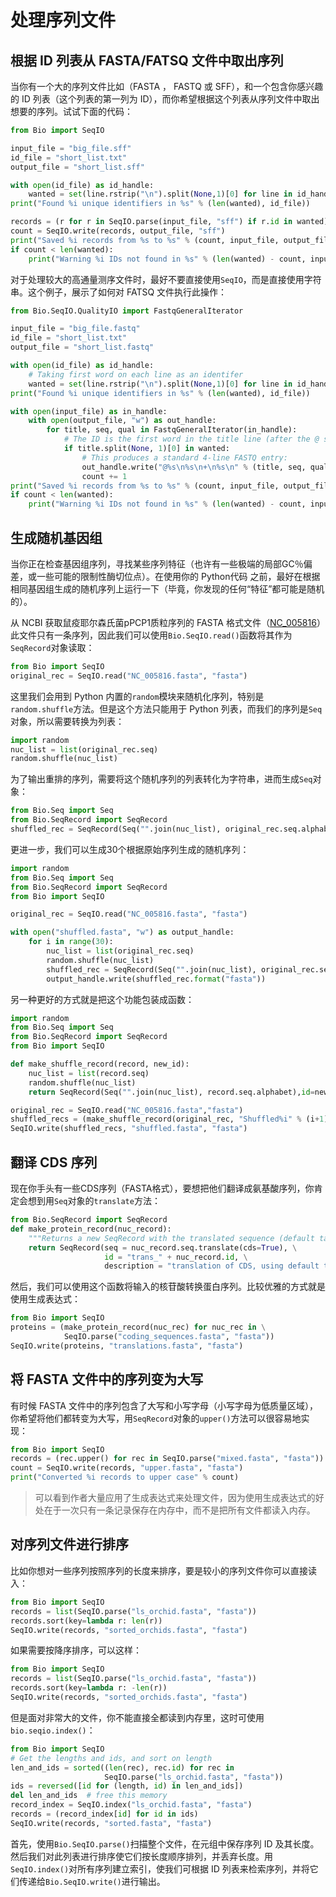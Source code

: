# 处理序列文件

## 根据 ID 列表从 FASTA/FATSQ 文件中取出序列

当你有一个大的序列文件比如（FASTA ， FASTQ 或 SFF），和一个包含你感兴趣的 ID 列表（这个列表的第一列为 ID），而你希望根据这个列表从序列文件中取出想要的序列。试试下面的代码：

```python
from Bio import SeqIO

input_file = "big_file.sff"
id_file = "short_list.txt"
output_file = "short_list.sff"

with open(id_file) as id_handle:
    wanted = set(line.rstrip("\n").split(None,1)[0] for line in id_handle)
print("Found %i unique identifiers in %s" % (len(wanted), id_file))

records = (r for r in SeqIO.parse(input_file, "sff") if r.id in wanted)
count = SeqIO.write(records, output_file, "sff")
print("Saved %i records from %s to %s" % (count, input_file, output_file))
if count < len(wanted):
    print("Warning %i IDs not found in %s" % (len(wanted) - count, input_file))
```

对于处理较大的高通量测序文件时，最好不要直接使用`SeqIO`，而是直接使用字符串。这个例子，展示了如何对 FATSQ 文件执行此操作：

```python
from Bio.SeqIO.QualityIO import FastqGeneralIterator

input_file = "big_file.fastq"
id_file = "short_list.txt"
output_file = "short_list.fastq"

with open(id_file) as id_handle:
    # Taking first word on each line as an identifer
    wanted = set(line.rstrip("\n").split(None,1)[0] for line in id_handle)
print("Found %i unique identifiers in %s" % (len(wanted), id_file))

with open(input_file) as in_handle:
    with open(output_file, "w") as out_handle:
        for title, seq, qual in FastqGeneralIterator(in_handle):
            # The ID is the first word in the title line (after the @ sign):
            if title.split(None, 1)[0] in wanted:
                # This produces a standard 4-line FASTQ entry:
                out_handle.write("@%s\n%s\n+\n%s\n" % (title, seq, qual))
                count += 1
print("Saved %i records from %s to %s" % (count, input_file, output_file))
if count < len(wanted):
    print("Warning %i IDs not found in %s" % (len(wanted) - count, input_file))
```

## 生成随机基因组

当你正在检查基因组序列，寻找某些序列特征（也许有一些极端的局部GC％偏差，或一些可能的限制性酶切位点）。在使用你的 Python代码 之前，最好在根据相同基因组生成的随机序列上运行一下（毕竟，你发现的任何“特征”都可能是随机的）。

从 NCBI 获取鼠疫耶尔森氏菌pPCP1质粒序列的 FASTA 格式文件（[NC_005816](https://www.ncbi.nlm.nih.gov/nuccore/NC_005816.1?report=fasta)）
 此文件只有一条序列，因此我们可以使用`Bio.SeqIO.read()`函数将其作为`SeqRecord`对象读取：

```python
from Bio import SeqIO
original_rec = SeqIO.read("NC_005816.fasta", "fasta")
```

这里我们会用到 Python 内置的`random`模块来随机化序列，特别是`random.shuffle`方法。但是这个方法只能用于 Python 列表，而我们的序列是`Seq`对象，所以需要转换为列表：

```python
import random
nuc_list = list(original_rec.seq)
random.shuffle(nuc_list)
```

为了输出重排的序列，需要将这个随机序列的列表转化为字符串，进而生成`Seq`对象：

```python
from Bio.Seq import Seq
from Bio.SeqRecord import SeqRecord
shuffled_rec = SeqRecord(Seq("".join(nuc_list), original_rec.seq.alphabet),id="Shuffled", description="Based on %s" % original_rec.id)
```

更进一步，我们可以生成30个根据原始序列生成的随机序列：

```python
import random
from Bio.Seq import Seq
from Bio.SeqRecord import SeqRecord
from Bio import SeqIO

original_rec = SeqIO.read("NC_005816.fasta", "fasta")

with open("shuffled.fasta", "w") as output_handle:
    for i in range(30):
        nuc_list = list(original_rec.seq)
        random.shuffle(nuc_list)
        shuffled_rec = SeqRecord(Seq("".join(nuc_list), original_rec.seq.alphabet),id="Shuffled%i" % (i+1),description="Based on %s" % original_rec.id)
        output_handle.write(shuffled_rec.format("fasta"))
```

另一种更好的方式就是把这个功能包装成函数：

```python
import random
from Bio.Seq import Seq
from Bio.SeqRecord import SeqRecord
from Bio import SeqIO

def make_shuffle_record(record, new_id):
    nuc_list = list(record.seq)
    random.shuffle(nuc_list)
    return SeqRecord(Seq("".join(nuc_list), record.seq.alphabet),id=new_id, description="Based on %s" % original_rec.id)

original_rec = SeqIO.read("NC_005816.fasta","fasta")
shuffled_recs = (make_shuffle_record(original_rec, "Shuffled%i" % (i+1)) for i in range(30))
SeqIO.write(shuffled_recs, "shuffled.fasta", "fasta")
```

## 翻译 CDS 序列

现在你手头有一些CDS序列（FASTA格式），要想把他们翻译成氨基酸序列，你肯定会想到用`Seq`对象的`translate`方法：

```python
from Bio.SeqRecord import SeqRecord
def make_protein_record(nuc_record):
    """Returns a new SeqRecord with the translated sequence (default table)."""
    return SeqRecord(seq = nuc_record.seq.translate(cds=True), \
                     id = "trans_" + nuc_record.id, \
                     description = "translation of CDS, using default table")
```

然后，我们可以使用这个函数将输入的核苷酸转换蛋白序列。比较优雅的方式就是使用生成表达式：

```python
from Bio import SeqIO
proteins = (make_protein_record(nuc_rec) for nuc_rec in \
            SeqIO.parse("coding_sequences.fasta", "fasta"))
SeqIO.write(proteins, "translations.fasta", "fasta")
```

## 将 FASTA 文件中的序列变为大写

有时候 FASTA 文件中的序列包含了大写和小写字母（小写字母为低质量区域），你希望将他们都转变为大写，用`SeqRecord`对象的`upper()`方法可以很容易地实现：

```python
from Bio import SeqIO
records = (rec.upper() for rec in SeqIO.parse("mixed.fasta", "fasta"))
count = SeqIO.write(records, "upper.fasta", "fasta")
print("Converted %i records to upper case" % count)
```

> 可以看到作者大量应用了生成表达式来处理文件，因为使用生成表达式的好处在于一次只有一条记录保存在内存中，而不是把所有文件都读入内存。

## 对序列文件进行排序

比如你想对一些序列按照序列的长度来排序，要是较小的序列文件你可以直接读入：

```python
from Bio import SeqIO
records = list(SeqIO.parse("ls_orchid.fasta", "fasta"))
records.sort(key=lambda r: len(r))
SeqIO.write(records, "sorted_orchids.fasta", "fasta")
```

如果需要按降序排序，可以这样：

```python
from Bio import SeqIO
records = list(SeqIO.parse("ls_orchid.fasta", "fasta"))
records.sort(key=lambda r: -len(r))
SeqIO.write(records, "sorted_orchids.fasta", "fasta")
```

但是面对非常大的文件，你不能直接全都读到内存里，这时可使用`bio.seqio.index()`：

```python
from Bio import SeqIO
# Get the lengths and ids, and sort on length
len_and_ids = sorted((len(rec), rec.id) for rec in
                     SeqIO.parse("ls_orchid.fasta", "fasta"))
ids = reversed([id for (length, id) in len_and_ids])
del len_and_ids  # free this memory
record_index = SeqIO.index("ls_orchid.fasta", "fasta")
records = (record_index[id] for id in ids)
SeqIO.write(records, "sorted.fasta", "fasta")
```

首先，使用`Bio.SeqIO.parse()`扫描整个文件，在元组中保存序列 ID 及其长度。然后我们对此列表进行排序使它们按长度顺序排列，并丢弃长度。用`SeqIO.index()`对所有序列建立索引，使我们可根据 ID 列表来检索序列，并将它们传递给`Bio.SeqIO.write()`进行输出。



